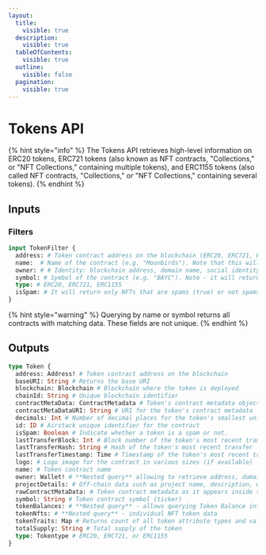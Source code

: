 ```yaml
---
layout:
  title:
    visible: true
  description:
    visible: true
  tableOfContents:
    visible: true
  outline:
    visible: false
  pagination:
    visible: true
---
```


# Tokens API

{% hint style="info" %}
The Tokens API retrieves high-level information on ERC20 tokens, ERC721 tokens (also known as NFT contracts, "Collections," or "NFT Collections," containing multiple tokens), and ERC1155 tokens (also called NFT contracts, "Collections," or "NFT Collections," containing several tokens).
{% endhint %}

## Inputs

### Filters

```graphql
input TokenFilter {
  address: # Token contract address on the blockchain (ERC20, ERC721, ERC1155)
  name:  # Name of the contract (e.g. "Moonbirds"). Note that this will fetch all contracts with the name "Moonbirds"
  owner: # # Identity: blockchain address, domain name, social identity of the owner of the contract
  symbol: # Symbol of the contract (e.g. "BAYC"). Note - it will return all contracts that have the same symbol.
  type: # ERC20, ERC721, ERC1155
  isSpam: # It will return only NFTs that are spams (true) or not spams (false).
}
```

{% hint style="warning" %}
Querying by name or symbol returns all contracts with matching data. These fields are not unique.
{% endhint %}

## Outputs

```graphql
type Token {
  address: Address! # Token contract address on the blockchain
  baseURI: String # Returns the base URI
  blockchain: Blockchain # Blockchain where the token is deployed
  chainId: String # Unique blockchain identifier
  contractMetaData: ContractMetadata # Token's contract metadata object
  contractMetaDataURI: String # URI for the token's contract metadata
  decimals: Int # Number of decimal places for the token's smallest unit
  id: ID # Airstack unique identifier for the contract
  isSpam: Boolean # Indicate whether a token is a spam or not.
  lastTransferBlock: Int # Block number of the token's most recent transfer
  lastTransferHash: String # Hash of the token's most recent transfer
  lastTransferTimestamp: Time # Timestamp of the token's most recent transfer
  logo: # Logo image for the contract in various sizes (if available)
  name: # Token contract name
  owner: Wallet! # **Nested query** allowing to retrieve address, domain names, and social profiles of the contract owner
  projectDetails: # Off-chain data such as project name, description, website, Discord & Twitter
  rawContractMetaData: # Token contract metadata as it appears inside the contact
  symbol: String # Token contract symbol (ticker)
  tokenBalances: # **Nested query** - allows querying Token Balance information
  tokenNfts: # **Nested query** - individual NFT token data
  tokenTraits: Map # Returns count of all token attribute types and values
  totalSupply: String # Total supply of the token
  type: Tokentype # ERC20, ERC721, or ERC1155
}
```
